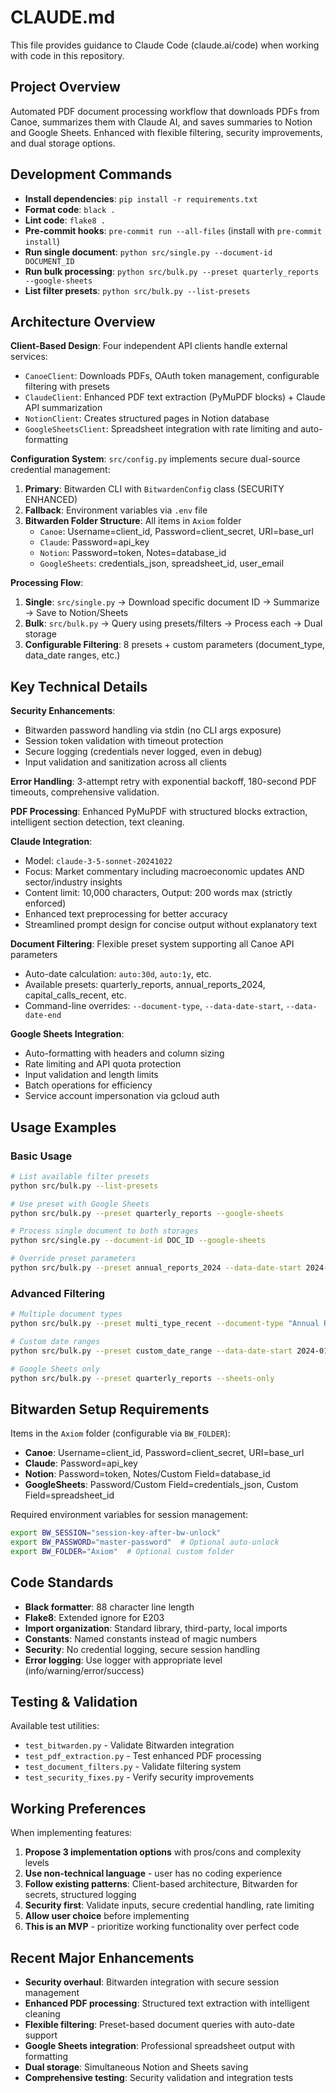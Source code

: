 # CLAUDE.md

This file provides guidance to Claude Code (claude.ai/code) when working with code in this repository.

## Project Overview
Automated PDF document processing workflow that downloads PDFs from Canoe, summarizes them with Claude AI, and saves summaries to Notion and Google Sheets. Enhanced with flexible filtering, security improvements, and dual storage options.

## Development Commands
- **Install dependencies**: `pip install -r requirements.txt`
- **Format code**: `black .`
- **Lint code**: `flake8 .`
- **Pre-commit hooks**: `pre-commit run --all-files` (install with `pre-commit install`)
- **Run single document**: `python src/single.py --document-id DOCUMENT_ID`
- **Run bulk processing**: `python src/bulk.py --preset quarterly_reports --google-sheets`
- **List filter presets**: `python src/bulk.py --list-presets`

## Architecture Overview

**Client-Based Design**: Four independent API clients handle external services:
- `CanoeClient`: Downloads PDFs, OAuth token management, configurable filtering with presets
- `ClaudeClient`: Enhanced PDF text extraction (PyMuPDF blocks) + Claude API summarization  
- `NotionClient`: Creates structured pages in Notion database
- `GoogleSheetsClient`: Spreadsheet integration with rate limiting and auto-formatting

**Configuration System**: `src/config.py` implements secure dual-source credential management:
1. **Primary**: Bitwarden CLI with `BitwardenConfig` class (SECURITY ENHANCED)
2. **Fallback**: Environment variables via `.env` file
3. **Bitwarden Folder Structure**: All items in `Axiom` folder
   - `Canoe`: Username=client_id, Password=client_secret, URI=base_url
   - `Claude`: Password=api_key
   - `Notion`: Password=token, Notes=database_id
   - `GoogleSheets`: credentials_json, spreadsheet_id, user_email

**Processing Flow**:
1. **Single**: `src/single.py` → Download specific document ID → Summarize → Save to Notion/Sheets
2. **Bulk**: `src/bulk.py` → Query using presets/filters → Process each → Dual storage
3. **Configurable Filtering**: 8 presets + custom parameters (document_type, data_date ranges, etc.)

## Key Technical Details

**Security Enhancements**: 
- Bitwarden password handling via stdin (no CLI args exposure)
- Session token validation with timeout protection
- Secure logging (credentials never logged, even in debug)
- Input validation and sanitization across all clients

**Error Handling**: 3-attempt retry with exponential backoff, 180-second PDF timeouts, comprehensive validation.

**PDF Processing**: Enhanced PyMuPDF with structured blocks extraction, intelligent section detection, text cleaning.

**Claude Integration**: 
- Model: `claude-3-5-sonnet-20241022`
- Focus: Market commentary including macroeconomic updates AND sector/industry insights
- Content limit: 10,000 characters, Output: 200 words max (strictly enforced)
- Enhanced text preprocessing for better accuracy
- Streamlined prompt design for concise output without explanatory text

**Document Filtering**: Flexible preset system supporting all Canoe API parameters
- Auto-date calculation: `auto:30d`, `auto:1y`, etc.
- Available presets: quarterly_reports, annual_reports_2024, capital_calls_recent, etc.
- Command-line overrides: `--document-type`, `--data-date-start`, `--data-date-end`

**Google Sheets Integration**:
- Auto-formatting with headers and column sizing
- Rate limiting and API quota protection  
- Input validation and length limits
- Batch operations for efficiency
- Service account impersonation via gcloud auth

## Usage Examples

### Basic Usage
```bash
# List available filter presets
python src/bulk.py --list-presets

# Use preset with Google Sheets
python src/bulk.py --preset quarterly_reports --google-sheets

# Process single document to both storages
python src/single.py --document-id DOC_ID --google-sheets

# Override preset parameters
python src/bulk.py --preset annual_reports_2024 --data-date-start 2024-07-01
```

### Advanced Filtering
```bash
# Multiple document types
python src/bulk.py --preset multi_type_recent --document-type "Annual Report,Capital Call Notice"

# Custom date ranges
python src/bulk.py --preset custom_date_range --data-date-start 2024-01-01 --data-date-end 2024-06-30

# Google Sheets only
python src/bulk.py --preset quarterly_reports --sheets-only
```

## Bitwarden Setup Requirements
Items in the `Axiom` folder (configurable via `BW_FOLDER`):
- **Canoe**: Username=client_id, Password=client_secret, URI=base_url
- **Claude**: Password=api_key
- **Notion**: Password=token, Notes/Custom Field=database_id
- **GoogleSheets**: Password/Custom Field=credentials_json, Custom Field=spreadsheet_id

Required environment variables for session management:
```bash
export BW_SESSION="session-key-after-bw-unlock"
export BW_PASSWORD="master-password"  # Optional auto-unlock
export BW_FOLDER="Axiom"  # Optional custom folder
```

## Code Standards
- **Black formatter**: 88 character line length
- **Flake8**: Extended ignore for E203
- **Import organization**: Standard library, third-party, local imports
- **Constants**: Named constants instead of magic numbers
- **Security**: No credential logging, secure session handling
- **Error logging**: Use logger with appropriate level (info/warning/error/success)

## Testing & Validation
Available test utilities:
- `test_bitwarden.py` - Validate Bitwarden integration
- `test_pdf_extraction.py` - Test enhanced PDF processing
- `test_document_filters.py` - Validate filtering system
- `test_security_fixes.py` - Verify security improvements

## Working Preferences
When implementing features:
1. **Propose 3 implementation options** with pros/cons and complexity levels
2. **Use non-technical language** - user has no coding experience
3. **Follow existing patterns**: Client-based architecture, Bitwarden for secrets, structured logging
4. **Security first**: Validate inputs, secure credential handling, rate limiting
5. **Allow user choice** before implementing
6. **This is an MVP** - prioritize working functionality over perfect code

## Recent Major Enhancements
- **Security overhaul**: Bitwarden integration with secure session management
- **Enhanced PDF processing**: Structured text extraction with intelligent cleaning
- **Flexible filtering**: Preset-based document queries with auto-date support
- **Google Sheets integration**: Professional spreadsheet output with formatting
- **Dual storage**: Simultaneous Notion and Sheets saving
- **Comprehensive testing**: Security validation and integration tests